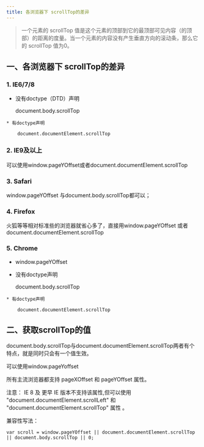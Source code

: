 ```yaml
---
title: 各浏览器下 scrollTop的差异 
---
```

>一个元素的 scrollTop 值是这个元素的顶部到它的最顶部可见内容（的顶部）的距离的度量。当一个元素的内容没有产生垂直方向的滚动条，那么它的 scrollTop 值为0。

## 一、各浏览器下 scrollTop的差异 

### 1. IE6/7/8

   
   * 没有doctype（DTD）声明
   
        document.body.scrollTop 
		
	* 有doctype声明
	
	    document.documentElement.scrollTop
		
### 2. IE9及以上
     
  可以使用window.pageYOffset或者document.documentElement.scrollTop 

### 3. Safari

 window.pageYOffset 与document.body.scrollTop都可以； 
 
### 4. Firefox

火狐等等相对标准些的浏览器就省心多了，直接用window.pageYOffset 或者 document.documentElement.scrollTop 

### 5. Chrome

   * window.pageYOffset


   * 没有doctype声明
   
        document.body.scrollTop 
		
	* 有doctype声明
	
	    document.documentElement.scrollTop


## 二、获取scrollTop的值

document.body.scrollTop与document.documentElement.scrollTop两者有个特点，就是同时只会有一个值生效。

可以使用window.pageYoffset

所有主流浏览器都支持 pageXOffset 和 pageYOffset 属性。

注意： IE 8 及 更早 IE 版本不支持该属性,但可以使用 "document.documentElement.scrollLeft" 和 "document.documentElement.scrollTop" 属性 。

兼容性写法：
```javascript?linenums
var scroll = window.pageYOffset || document.documentElement.scrollTop || document.body.scrollTop || 0;
```